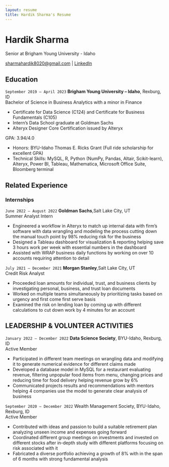 ```yaml
---
layout: resume
title: Hardik Sharma's Resume
---
```

# Hardik Sharma
Senior at Brigham Young University - Idaho

<div id="webaddress">
<a href="sharmahardik8020@gmail.com">sharmahardik8020@gmail.com</a>
| <a href="https://www.linkedin.com/in/-hardiksharma">LinkedIn</a>
</div>

<!-- https://www.monique.tech/the-art-of-markdown -->


## Education

`September 2019 – April 2023`
__Brigham Young University – Idaho__, Rexburg, ID	                                   					     	       
Bachelor of Science in Business Analytics with a minor in Finance	


- Certificate for Data Science (C124) and Certificate for Business Fundamentals (C105)
- Intern’s Data School graduate at Goldman Sachs
- Alteryx Designer Core Certification issued by Alteryx

GPA: 3.94/4.0

- Honors: BYU-Idaho Thomas E. Ricks Grant (Full ride scholarship for excellent GPA)
- Technical Skills: MySQL, R, Python (NumPy, Pandas, Altair, Scikit-learn), Alteryx, Power BI, Tableau, Mathematica, Microsoft Office Suite, Bloomberg terminal     
  





## Related Experience

### Internships

`June 2022 – August 2022`
__Goldman Sachs__,Salt Lake City, UT     
Summer Analyst Intern						                                	            	      
- Engineered a workflow in Alteryx to match up internal data with firm’s software with data wrangling and modeling the process cutting down the manual touch point by 98% reducing risk for the business
- Designed a Tableau dashboard for visualization & reporting helping save 3 hours work per week with essential numbers in the dashboard
- Assisted with WRAP business daily functions by working on over 10 accounts requiring attention to detail



`July 2021 – December 2021`
__Morgan Stanley__,Salt Lake City, UT  
Credit Risk Analyst						                                	            		        
- Proceeded loan amounts for individual, trust, and business clients by investigating personal, business, and trust loan documents
- Worked on multiple teams simultaneously by prioritizing tasks based on urgency and first come first serve basis
- Examined the risk on lending loan by coming up with different calculations to cut down work by 4 minutes for an account 







## LEADERSHIP & VOLUNTEER ACTIVITIES

`January 2022 – December 2022`
__Data Science Society__, BYU-Idaho, Rexburg, ID                                                
Active Member						               	            			         
- Participated in different team meetings on wrangling data and modifying it to generate numerical evidence for different claims made
- Developed a database model in MySQL for a restaurant evaluating revenue, filtering unpopular food items from menu, changing prices and reducing time for food delivery helping revenue grow by 6%
- Communicated projects results and recommendations with mentors helping 4 companies use the model to generate clear analysis of business 


`September 2020 – December 2022`
Wealth Management Society, BYU-Idaho, Rexburg, ID                                              
Active Member						               	            			      
- Contributed with ideas and passion to build a suitable retirement plan analyzing unseen income and expenses going forward
- Coordinated different group meetings on investments and invested on different stocks after in-depth study with different platforms focusing on risk associated with it
- Fabricated a diverse portfolio achieving a growth of 8% with in the span of 6 months with strong fundamental analysis



<!-- ### Footer

Last updated: May 2013 -->


